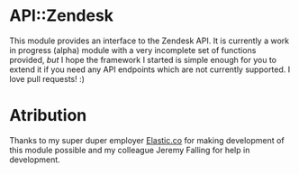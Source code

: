 # API::Zendesk

This module provides an interface to the Zendesk API.  It is currently a work in progress (alpha) module with a very incomplete set of functions provided, _but_ I hope the framework I started is simple enough for you to extend it if you need any API endpoints which are not currently supported.  I love pull requests! :)

# Atribution

Thanks to my super duper employer [Elastic.co](https://www.elastic.co/) for making development of this module possible and my colleague Jeremy Falling for help in development.

